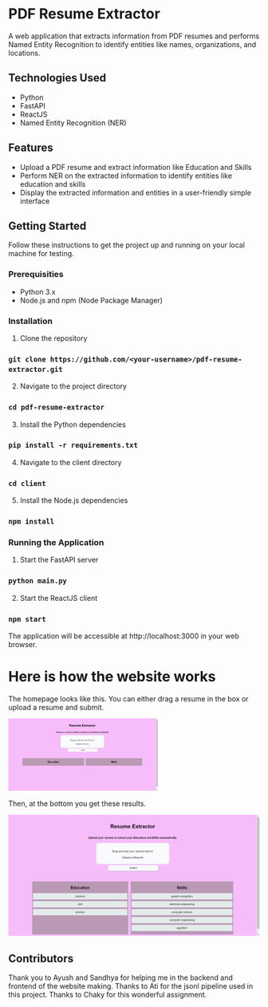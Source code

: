 # PDF Resume Extractor

A web application that extracts information from PDF resumes and performs Named Entity Recognition to identify entities like names, organizations, and locations.

## Technologies Used

* Python
* FastAPI
* ReactJS
* Named Entity Recognition (NER)


## Features

- Upload a PDF resume and extract information like Education and Skills
- Perform NER on the extracted information to identify entities like education and skills
- Display the extracted information and entities in a user-friendly simple interface

## Getting Started

Follow these instructions to get the project up and running on your local machine for testing.

### Prerequisities

* Python 3.x
* Node.js and npm (Node Package Manager)

### Installation

1. Clone the repository

### `git clone https://github.com/<your-username>/pdf-resume-extractor.git`

2. Navigate to the project directory

### `cd pdf-resume-extractor`

3. Install the Python dependencies

### `pip install -r requirements.txt`

4. Navigate to the client directory

### `cd client`

5. Install the Node.js dependencies

### `npm install`


### Running the Application

1. Start the FastAPI server

### `python main.py`

2. Start the ReactJS client

### `npm start`

The application will be accessible at http://localhost:3000 in your web browser.


# Here is how the website works

The homepage looks like this.
You can either drag a resume in the box or upload a resume and submit. 

<img src ='figure/homepage.png' width = 300cm>


Then, at the bottom you get these results.

<img src ='figure/result.png'>



## Contributors
Thank you to Ayush and Sandhya for helping me in the backend and frontend of the website making. Thanks to Ati for the jsonl pipeline used in this project. Thanks to Chaky for this wonderful assignment.